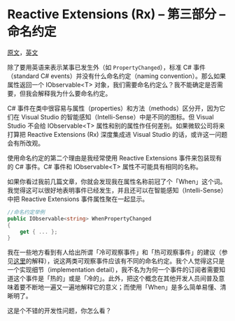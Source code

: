 # Reactive Extensions (Rx) – 第三部分 – 命名约定

[原文](https://rehansaeed.com/reactive-extensions-part3-naming-conventions/)，[英文](README.md)

除了要用英语来表示某事已发生外（如 `PropertyChanged`），标准 C# 事件（standard C# events）并没有什么命名约定（naming convention）。那么如果属性返回一个 IObservable&lt;T&gt; 对象，我们需要命名约定么？我不能确定是否需要，但我会解释我为什么要命名约定。

C# 事件在类中很容易与属性（properties）和方法（methods）区分开，因为它们在 Visual Studio 的智能感知（Intelli-Sense）中是不同的图标。但 Visual Studio 不会给 IObservable&lt;T&gt; 属性和别的属性作任何差别。如果微软公司将来打算把 Reactive Extensions (Rx) 深度集成进 Visual Studio 的话，或许这一问题会有所改观。

使用命名约定的第二个理由是我经常使用 Reactive Extensions 事件来包装现有的 C# 事件。C# 事件和 IObservable&lt;T&gt; 属性不可能具有相同的名称。

如果你看过我前几篇文章，你就会发现我在属性名称前冠了个「When」这个词。我觉得这可以很好地表明事件已经发生，并且还可以在智能感知（Intelli-Sense）中把 Reactive Extensions 事件属性聚在一起显示。

```c#
//命名约定举例
public IObservable<string> WhenPropertyChanged
{
    get { ... };
}
```

我在一些地方看到有人给出所谓「冷可观察事件」和「热可观察事件」的建议（参见[这里](https://stackoverflow.com/questions/2521277/what-are-the-hot-and-cold-observables)的解释），说这两类可观察事件应该有不同的命名约定。我个人觉得这只是一个实现细节（implementation detail），我不名为为何一个事件的订阅者需要知道这个事件是「热的」或是「冷的」。此外，把这个概念在其他开发人员间普及意味着要不断地一遍又一遍地解释它的意义；而使用「When」是多么简单易懂、清晰明了。

这是个不错的开发性问题，你怎么看？
